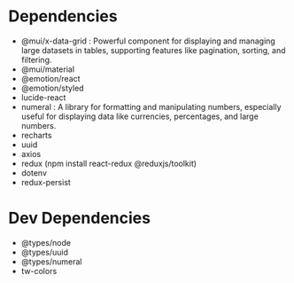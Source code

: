 # Dependencies

- @mui/x-data-grid : Powerful component for displaying and managing large datasets in tables, supporting features like pagination, sorting, and filtering.
- @mui/material
- @emotion/react
- @emotion/styled
- lucide-react
- numeral : A library for formatting and manipulating numbers, especially useful for displaying data like currencies, percentages, and large numbers.
- recharts
- uuid
- axios
- redux (npm install react-redux @reduxjs/toolkit)
- dotenv
- redux-persist

# Dev Dependencies

- @types/node
- @types/uuid
- @types/numeral
- tw-colors
